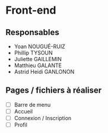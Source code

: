 # Front-end

## Responsables
- Yoan NOUGUÉ-RUIZ
- Phillip TYSOUN
- Juliette GAILLEMIN
- Matthieu GALANTE
- Astrid Heidi GANLONON 

## Pages / fichiers à réaliser

- [ ] Barre de menu
- [ ] Accueil
- [ ] Connexion / Inscription
- [ ] Profil
